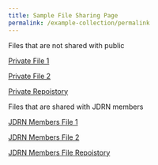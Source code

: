 ```yaml
---
title: Sample File Sharing Page
permalink: /example-collection/permalink
---
```

Files that are not shared with public

[Private File 1](https://my-sgdcs.sgnet.gov.sg/personal/stcwonhlo/Documents/JDRN%20Private%20Files/test%20private%20file.docx?d=w178ad670665647da899fee7636966f39&csf=1&e=hSFUIA)

[Private File 2](https://my-sgdcs.sgnet.gov.sg/personal/stcwonhlo/Documents/JDRN%20Private%20Files/test%20private%20file.pdf?d=w3b2cb0631144456d82d380147559bf48&csf=1&e=qiddGY)

[Private Repoistory](https://my-sgdcs.sgnet.gov.sg/personal/stcwonhlo/Documents/JDRN%20Private%20Files?csf=1&e=jKSRc0)

Files that are shared with JDRN members

[JDRN Members File 1](https://my-sgdcs.sgnet.gov.sg/personal/stcwonhlo/Documents/JDRN%20Test%20Files/test%20file.docx?d=w7859ea339ebe4c2b8d9c7284015477e0&csf=1&e=NCetLc)

[JDRN Members File 2](https://my-sgdcs.sgnet.gov.sg/personal/stcwonhlo/Documents/JDRN%20Test%20Files/test%20file.pdf?d=w94ad0f7049f14d8cb068872e37331010&csf=1&e=BRJIiR)

[JDRN Members File Repoistory](https://my-sgdcs.sgnet.gov.sg/personal/stcwonhlo/Documents/JDRN%20Test%20Files?csf=1&e=cLuxVj)
